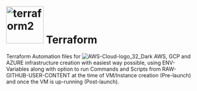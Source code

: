 # <img width="100" alt="terraform2" src="https://github.com/prabhatraghav/terraform/assets/156128444/2a23b1ee-4efa-4861-89bb-5a579bdde9b5"> Terraform

Terraform Automation files for ![AWS-Cloud-logo_32_Dark](https://github.com/prabhatraghav/terraform/assets/156128444/4f7ca6f9-8339-420b-a8dc-fa1cbfcb8451) AWS, GCP and AZURE infrastructure creation with easiest way possible, using ENV-Variables along with option to run Commands and Scripts from RAW-GITHUB-USER-CONTENT at the time of VM/Instance creation (Pre-launch) and once the VM is up-running (Post-launch).
